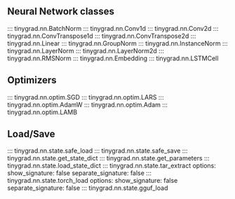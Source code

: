 ## Neural Network classes

::: tinygrad.nn.BatchNorm
::: tinygrad.nn.Conv1d
::: tinygrad.nn.Conv2d
::: tinygrad.nn.ConvTranspose1d
::: tinygrad.nn.ConvTranspose2d
::: tinygrad.nn.Linear
::: tinygrad.nn.GroupNorm
::: tinygrad.nn.InstanceNorm
::: tinygrad.nn.LayerNorm
::: tinygrad.nn.LayerNorm2d
::: tinygrad.nn.RMSNorm
::: tinygrad.nn.Embedding
::: tinygrad.nn.LSTMCell

## Optimizers

::: tinygrad.nn.optim.SGD
::: tinygrad.nn.optim.LARS
::: tinygrad.nn.optim.AdamW
::: tinygrad.nn.optim.Adam
::: tinygrad.nn.optim.LAMB

## Load/Save

::: tinygrad.nn.state.safe_load
::: tinygrad.nn.state.safe_save
::: tinygrad.nn.state.get_state_dict
::: tinygrad.nn.state.get_parameters
::: tinygrad.nn.state.load_state_dict
::: tinygrad.nn.state.tar_extract
    options:
        show_signature: false
        separate_signature: false
::: tinygrad.nn.state.torch_load
    options:
        show_signature: false
        separate_signature: false
::: tinygrad.nn.state.gguf_load
